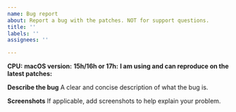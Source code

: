 ```yaml
---
name: Bug report
about: Report a bug with the patches. NOT for support questions.
title: ''
labels: ''
assignees: ''

---
```


**CPU:**
**macOS version:**
**15h/16h or 17h:**
**I am using and can reproduce on the latest patches:**

**Describe the bug**
A clear and concise description of what the bug is.

**Screenshots**
If applicable, add screenshots to help explain your problem.
